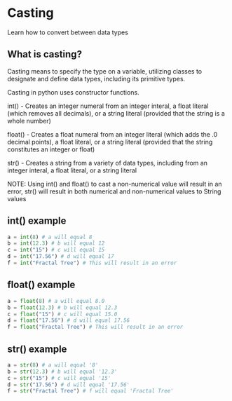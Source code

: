 # Casting
Learn how to convert between data types

## What is casting?

Casting means to specify the type on a variable, utilizing classes to designate and define data types, including its primitive types.

Casting in python uses constructor functions.

int() - Creates an integer numeral from an integer interal, a float literal (which removes all decimals), or a string literal (provided that the string is a whole number)

float() - Creates a float numeral from an integer literal (which adds the .0 decimal points), a float literal, or a string literal (provided that the string constitutes an integer or float)

str() - Creates a string from a variety of data types, including from an integer interal, a float literal, or a string literal

NOTE: Using int() and float() to cast a non-numerical value will result in an error, str() will result in both numerical and non-numerical values to String values

## int() example
```python
a = int(8) # a will equal 8
b = int(12.3) # b will equal 12
c = int("15") # c will equal 15
d = int("17.56") # d will equal 17
f = int("Fractal Tree") # This will result in an error
```

## float() example
```python
a = float(8) # a will equal 8.0
b = float(12.3) # b will equal 12.3
c = float("15") # c will equal 15.0
d = float("17.56") # d will equal 17.56
f = float("Fractal Tree") # This will result in an error
```

## str() example
```python
a = str(8) # a will equal '8'
b = str(12.3) # b will equal '12.3'
c = str("15") # c will equal '15'
d = str("17.56") # d will equal '17.56'
f = str("Fractal Tree") # f will equal 'Fractal Tree'
```